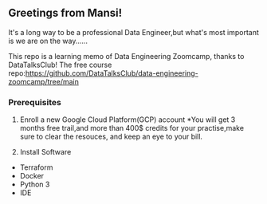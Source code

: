 ## Greetings from Mansi!

It's a long way to be a professional Data Engineer,but what's most important is we are on the way......

This repo is a learning memo of Data Engineering Zoomcamp, thanks to DataTalksClub!
The free course repo:https://github.com/DataTalksClub/data-engineering-zoomcamp/tree/main

### Prerequisites

1. Enroll a new Google Cloud Platform(GCP) account
  *You will get 3 months free trail,and more than 400$ credits for your practise,make sure to clear the resouces, and keep an eye to your bill.

2. Install Software
  
  - Terraform
  - Docker
  - Python 3
  - IDE


